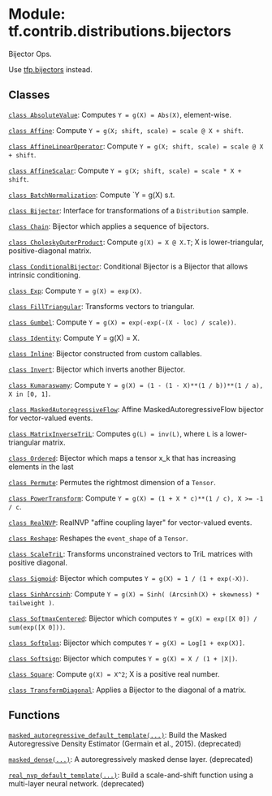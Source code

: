 <div itemscope itemtype="http://developers.google.com/ReferenceObject">
<meta itemprop="name" content="tf.contrib.distributions.bijectors" />
<meta itemprop="path" content="Stable" />
</div>

# Module: tf.contrib.distributions.bijectors

Bijector Ops.

<!-- Placeholder for "Used in" -->

Use [tfp.bijectors](/probability/api_docs/python/tfp/bijectors) instead.



## Classes

[`class AbsoluteValue`](../../../tf/contrib/distributions/bijectors/AbsoluteValue.md): Computes `Y = g(X) = Abs(X)`, element-wise.

[`class Affine`](../../../tf/contrib/distributions/bijectors/Affine.md): Compute `Y = g(X; shift, scale) = scale @ X + shift`.

[`class AffineLinearOperator`](../../../tf/contrib/distributions/bijectors/AffineLinearOperator.md): Compute `Y = g(X; shift, scale) = scale @ X + shift`.

[`class AffineScalar`](../../../tf/contrib/distributions/bijectors/AffineScalar.md): Compute `Y = g(X; shift, scale) = scale * X + shift`.

[`class BatchNormalization`](../../../tf/contrib/distributions/bijectors/BatchNormalization.md): Compute `Y = g(X) s.t.

[`class Bijector`](../../../tf/contrib/distributions/bijectors/Bijector.md): Interface for transformations of a `Distribution` sample.

[`class Chain`](../../../tf/contrib/distributions/bijectors/Chain.md): Bijector which applies a sequence of bijectors.

[`class CholeskyOuterProduct`](../../../tf/contrib/distributions/bijectors/CholeskyOuterProduct.md): Compute `g(X) = X @ X.T`; X is lower-triangular, positive-diagonal matrix.

[`class ConditionalBijector`](../../../tf/contrib/distributions/bijectors/ConditionalBijector.md): Conditional Bijector is a Bijector that allows intrinsic conditioning.

[`class Exp`](../../../tf/contrib/distributions/bijectors/Exp.md): Compute `Y = g(X) = exp(X)`.

[`class FillTriangular`](../../../tf/contrib/distributions/bijectors/FillTriangular.md): Transforms vectors to triangular.

[`class Gumbel`](../../../tf/contrib/distributions/bijectors/Gumbel.md): Compute `Y = g(X) = exp(-exp(-(X - loc) / scale))`.

[`class Identity`](../../../tf/contrib/distributions/bijectors/Identity.md): Compute Y = g(X) = X.

[`class Inline`](../../../tf/contrib/distributions/bijectors/Inline.md): Bijector constructed from custom callables.

[`class Invert`](../../../tf/contrib/distributions/bijectors/Invert.md): Bijector which inverts another Bijector.

[`class Kumaraswamy`](../../../tf/contrib/distributions/bijectors/Kumaraswamy.md): Compute `Y = g(X) = (1 - (1 - X)**(1 / b))**(1 / a), X in [0, 1]`.

[`class MaskedAutoregressiveFlow`](../../../tf/contrib/distributions/bijectors/MaskedAutoregressiveFlow.md): Affine MaskedAutoregressiveFlow bijector for vector-valued events.

[`class MatrixInverseTriL`](../../../tf/contrib/distributions/bijectors/MatrixInverseTriL.md): Computes `g(L) = inv(L)`, where `L` is a lower-triangular matrix.

[`class Ordered`](../../../tf/contrib/distributions/bijectors/Ordered.md): Bijector which maps a tensor x_k that has increasing elements in the last

[`class Permute`](../../../tf/contrib/distributions/bijectors/Permute.md): Permutes the rightmost dimension of a `Tensor`.

[`class PowerTransform`](../../../tf/contrib/distributions/bijectors/PowerTransform.md): Compute `Y = g(X) = (1 + X * c)**(1 / c), X >= -1 / c`.

[`class RealNVP`](../../../tf/contrib/distributions/bijectors/RealNVP.md): RealNVP "affine coupling layer" for vector-valued events.

[`class Reshape`](../../../tf/contrib/distributions/bijectors/Reshape.md): Reshapes the `event_shape` of a `Tensor`.

[`class ScaleTriL`](../../../tf/contrib/distributions/bijectors/ScaleTriL.md): Transforms unconstrained vectors to TriL matrices with positive diagonal.

[`class Sigmoid`](../../../tf/contrib/distributions/bijectors/Sigmoid.md): Bijector which computes `Y = g(X) = 1 / (1 + exp(-X))`.

[`class SinhArcsinh`](../../../tf/contrib/distributions/bijectors/SinhArcsinh.md): Compute `Y = g(X) = Sinh( (Arcsinh(X) + skewness) * tailweight )`.

[`class SoftmaxCentered`](../../../tf/contrib/distributions/bijectors/SoftmaxCentered.md): Bijector which computes `Y = g(X) = exp([X 0]) / sum(exp([X 0]))`.

[`class Softplus`](../../../tf/contrib/distributions/bijectors/Softplus.md): Bijector which computes `Y = g(X) = Log[1 + exp(X)]`.

[`class Softsign`](../../../tf/contrib/distributions/bijectors/Softsign.md): Bijector which computes `Y = g(X) = X / (1 + |X|)`.

[`class Square`](../../../tf/contrib/distributions/bijectors/Square.md): Compute `g(X) = X^2`; X is a positive real number.

[`class TransformDiagonal`](../../../tf/contrib/distributions/bijectors/TransformDiagonal.md): Applies a Bijector to the diagonal of a matrix.

## Functions

[`masked_autoregressive_default_template(...)`](../../../tf/contrib/distributions/bijectors/masked_autoregressive_default_template.md): Build the Masked Autoregressive Density Estimator (Germain et al., 2015). (deprecated)

[`masked_dense(...)`](../../../tf/contrib/distributions/bijectors/masked_dense.md): A autoregressively masked dense layer. (deprecated)

[`real_nvp_default_template(...)`](../../../tf/contrib/distributions/bijectors/real_nvp_default_template.md): Build a scale-and-shift function using a multi-layer neural network. (deprecated)


